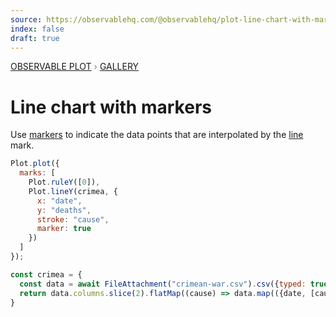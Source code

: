 ```yaml
---
source: https://observablehq.com/@observablehq/plot-line-chart-with-markers
index: false
draft: true
---
```


<div style="color: grey; font: 13px/25.5px var(--sans-serif); text-transform: uppercase;"><h1 style="display: none;">Plot: Line chart with markers</h1><a href="/plot">Observable Plot</a> › <a href="/@observablehq/plot-gallery">Gallery</a></div>

# Line chart with markers

Use [markers](https://observablehq.com/plot/features/markers) to indicate the data points that are interpolated by the [line](https://observablehq.com/plot/marks/line) mark.

```js echo
Plot.plot({
  marks: [
    Plot.ruleY([0]),
    Plot.lineY(crimea, {
      x: "date",
      y: "deaths",
      stroke: "cause",
      marker: true
    })
  ]
});
```

```js echo
const crimea = {
  const data = await FileAttachment("crimean-war.csv").csv({typed: true});
  return data.columns.slice(2).flatMap((cause) => data.map(({date, [cause]: deaths}) => ({date, cause, deaths}))); // pivot taller
}
```
